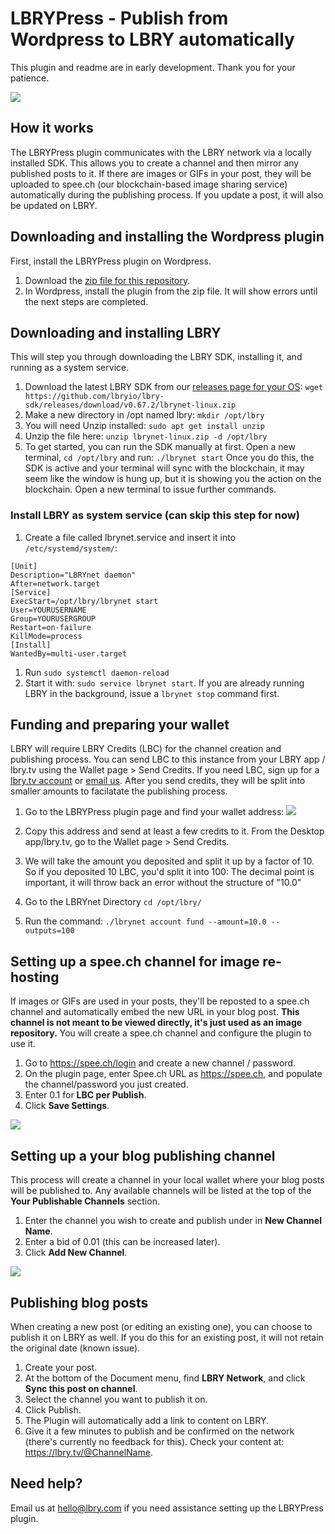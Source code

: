 # LBRYPress - Publish from Wordpress to LBRY automatically

This plugin and readme are in early development. Thank you for your patience.

![](https://spee.ch/c/lbry-press-cover.jpg)

## How it works
The LBRYPress plugin communicates with the LBRY network via a locally installed SDK. This allows you to create a channel and then mirror any published posts to it. If there are images or GIFs in your post, they will be uploaded to spee.ch (our blockchain-based image sharing service) automatically during the publishing process. If you update a post, it will also be updated on LBRY. 

## Downloading and installing the Wordpress plugin
First, install the LBRYPress plugin on Wordpress. 

1) Download the [zip file for this repository](https://github.com/lbryio/lbrypress/archive/master.zip).
1) In Wordpress, install the plugin from the zip file. It will show errors until the next steps are completed.

## Downloading and installing LBRY
This will step you through downloading the LBRY SDK, installing it, and running as a system service. 

1) Download the latest LBRY SDK from our [releases page for your OS](https://github.com/lbryio/lbry-sdk/releases):  `wget https://github.com/lbryio/lbry-sdk/releases/download/v0.67.2/lbrynet-linux.zip`
1) Make a new directory in /opt named lbry: `mkdir /opt/lbry`
1) You will need Unzip installed: `sudo apt get install unzip` 
1) Unzip the file here: `unzip lbrynet-linux.zip -d /opt/lbry`
1) To get started, you can run the SDK manually at first. Open a new terminal, `cd /opt/lbry` and run: `./lbrynet start`
Once you do this, the SDK is active and your terminal will sync with the blockchain, it may seem like the window is hung up, but it is showing you the action on the blockchain. Open a new terminal to issue further commands.

### Install LBRY as system service (can skip this step for now)
1) Create a file called lbrynet.service and insert it into `/etc/systemd/system/`:
```
[Unit]
Description="LBRYnet daemon"
After=network.target
[Service]
ExecStart=/opt/lbry/lbrynet start
User=YOURUSERNAME
Group=YOURUSERGROUP
Restart=on-failure
KillMode=process
[Install]
WantedBy=multi-user.target
```

1) Run `sudo systemctl daemon-reload`
1) Start it with: `sudo service lbrynet start`. If you are already running LBRY in the background, issue a `lbrynet stop` command first.

## Funding and preparing your wallet
LBRY will require LBRY Credits (LBC) for the channel creation and publishing process. You can send LBC to this instance from your LBRY app / lbry.tv using the Wallet page > Send Credits. If you need LBC, sign up for a [lbry.tv account](https://lbry.tv) or [email us](mailto:hello@lbry.com). After you send credits, they will be split into smaller amounts to facilatate the publishing process. 

1) Go to the LBRYPress plugin page and find your wallet address:
![](https://spee.ch/d/address.jpg)

1) Copy this address and send at least a few credits to it. From the Desktop app/lbry.tv, go to the Wallet page > Send Credits. 
1) We will take the amount you deposited and split it up by a factor of 10. So if you deposited 10 LBC, you'd split it into 100: The decimal point is important, it will throw back an error without the structure of "10.0" 
1) Go to the LBRYnet Directory `cd /opt/lbry/`
1) Run the command: `./lbrynet account fund --amount=10.0 --outputs=100`

## Setting up a spee.ch channel for image re-hosting
If images or GIFs are used in your posts, they'll be reposted to a spee.ch channel and automatically embed the new URL in your blog post. **This channel is not meant to be viewed directly, it's just used as an image repository.** You will create a spee.ch channel and configure the plugin to use it.  

1) Go to https://spee.ch/login and create a new channel / password. 
1) On the plugin page, enter Spee.ch URL as https://spee.ch, and populate the channel/password you just created. 
1) Enter 0.1 for **LBC per Publish**.
1) Click **Save Settings**.

![](https://spee.ch/8/speech-setup-lbrypress.jpeg)

## Setting up a your blog publishing channel
This process will create a channel in your local wallet where your blog posts will be published to. Any available channels will be listed at the top of the **Your Publishable Channels** section.

1) Enter the channel you wish to create and publish under in **New Channel Name**. 
1) Enter a bid of 0.01 (this can be increased later). 
1) Click **Add New Channel**.

![](https://spee.ch/7/channel-lbrypress.jpg)

## Publishing blog posts
When creating a new post (or editing an existing one), you can choose to publish it on LBRY as well. If you do this for an existing post, it will not retain the original date (known issue). 

1) Create your post.
1) At the bottom of the Document menu, find **LBRY Network**, and click **Sync this post on channel**.
1) Select the channel you want to publish it on. 
1) Click Publish. 
1) The Plugin will automatically add a link to content on LBRY.
1) Give it a few minutes to publish and be confirmed on the network (there's currently no feedback for this). Check your content at: https://lbry.tv/@ChannelName.

## Need help?
Email us at [hello@lbry.com](mailto:hello@lbry.com) if you need assistance setting up the LBRYPress plugin. 

